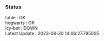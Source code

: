 ### Status


table : OK  
hogwarts : OK  
icy-bot : DOWN  
Latest Update : 2023-08-30 14:06:27.795005
